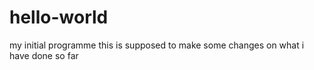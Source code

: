 # hello-world
my initial programme
this is supposed to make some changes on what i have done so far
